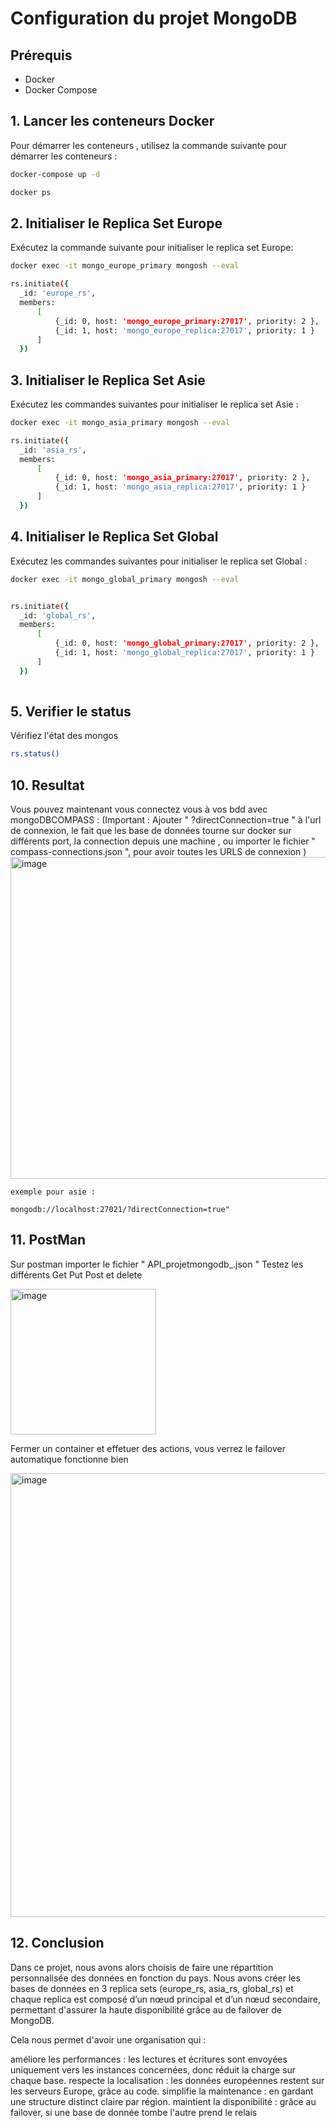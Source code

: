 # Configuration du projet MongoDB 

## Prérequis

- Docker
- Docker Compose

## 1. Lancer les conteneurs Docker

Pour démarrer les conteneurs , utilisez la commande suivante pour démarrer les conteneurs :

```bash
docker-compose up -d

docker ps
```


## 2. Initialiser le Replica Set Europe

Exécutez la commande suivante pour initialiser le replica set Europe:
```bash
docker exec -it mongo_europe_primary mongosh --eval 
```
```bash
rs.initiate({
  _id: 'europe_rs', 
  members: 
      [
          {_id: 0, host: 'mongo_europe_primary:27017', priority: 2 }, 
          {_id: 1, host: 'mongo_europe_replica:27017', priority: 1 }
      ]
  })
```

## 3. Initialiser le Replica Set Asie

Exécutez les commandes suivantes pour initialiser le replica set Asie :
```bash
docker exec -it mongo_asia_primary mongosh --eval
```
```bash
rs.initiate({
  _id: 'asia_rs', 
  members: 
      [
          {_id: 0, host: 'mongo_asia_primary:27017', priority: 2 }, 
          {_id: 1, host: 'mongo_asia_replica:27017', priority: 1 }
      ]
  })
```

## 4. Initialiser le Replica Set Global

Exécutez les commandes suivantes pour initialiser le replica set Global :
```bash
docker exec -it mongo_global_primary mongosh --eval
```
```bash

rs.initiate({
  _id: 'global_rs', 
  members: 
      [
          {_id: 0, host: 'mongo_global_primary:27017', priority: 2 }, 
          {_id: 1, host: 'mongo_global_replica:27017', priority: 1 }
      ]
  })
  
```

## 5. Verifier le status
Vérifiez l'état des mongos 
```bash
rs.status()
```

## 10. Resultat
Vous pouvez maintenant vous connectez vous à vos bdd avec mongoDBCOMPASS :
(Important : Ajouter " ?directConnection=true " à l'url de connexion, le fait que les base de données tourne sur docker sur différents port, la connection depuis une machine , ou importer le fichier 
" compass-connections.json ", pour avoir toutes les URLS de connexion )
<img width="515" alt="image" src="https://github.com/user-attachments/assets/fd3ca0e6-4568-4ed1-b597-df1dc4fc64c7" />

```
exemple pour asie : 

mongodb://localhost:27021/?directConnection=true"
```

## 11. PostMan
Sur postman importer le fichier " API_projetmongodb_.json "
Testez les différents Get Put Post et delete

<img width="233" alt="image" src="https://github.com/user-attachments/assets/ea6c65f0-f01c-43fa-8311-b3e792e297af" />

Fermer un container et effetuer des actions, vous verrez le failover automatique fonctionne bien 

<img width="710" alt="image" src="https://github.com/user-attachments/assets/9b6cd2c1-1e2c-40ce-a677-6205a86c49ff" />


## 12. Conclusion 

Dans ce projet, nous avons alors choisis de faire une répartition personnalisée des données en fonction du pays.
Nous avons créer les bases de données en 3 replica sets (europe_rs, asia_rs, global_rs) et chaque replica est composé d’un nœud principal et d’un nœud secondaire, permettant d'assurer la haute disponibilité grâce au de failover de MongoDB.

Cela nous permet d'avoir une organisation qui :

améliore les performances : les lectures et écritures sont envoyées uniquement vers les instances concernées, donc réduit la charge sur chaque base.
respecte la localisation : les données européennes restent sur les serveurs Europe, grâce au code.
simplifie la maintenance : en gardant une structure distinct claire par région.
maintient la disponibilité : grâce au failover, si une base de donnée tombe l'autre prend le relais
